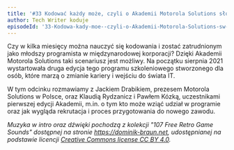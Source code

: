 ```yaml
---
title: '#33 Kodować każdy może, czyli o Akademii Motorola Solutions słów kilka'
author: Tech Writer koduje
episodeId: '33-Kodowa-kady-moe--czyli-o-Akademii-Motorola-Solutions-sw-kilka-e161nnu'
---
```


Czy w kilka miesięcy można nauczyć się kodowania i zostać zatrudnionym jako
młodszy programista w międzynarodowej korporacji? Dzięki Akademii Motorola
Solutions taki scenariusz jest możliwy. Na początku sierpnia 2021 wystartowała
druga edycja tego programu szkoleniowego stworzonego dla osób, które marzą o
zmianie kariery i wejściu do świata IT.

W tym odcinku rozmawiamy z Jackiem Drabikiem, prezesem Motorola Solutions w
Polsce, oraz Klaudią Rydzanicz i Pawłem Kózką, uczestnikami pierwszej edycji
Akademii, m.in. o tym kto może wziąć udział w programie oraz jak wygląda
rekrutacja i proces przygotowania do nowego zawodu.

_Muzyka w intro oraz dźwięki pochodzą z kolekcji "107 Free Retro Game Sounds"
dostępnej na stronie <https://dominik-braun.net>, udostępnianej na podstawie
licencji
[Creative Commons license CC BY 4.0](https://creativecommons.org/licenses/by/4.0/)._
